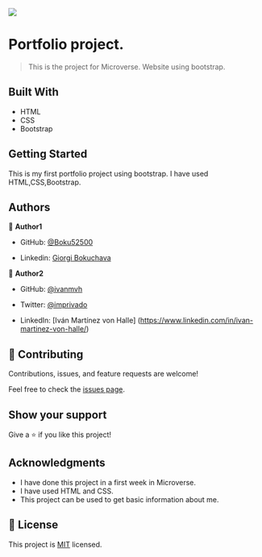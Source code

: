 ![](https://img.shields.io/badge/Microverse-blueviolet)

# Portfolio project.

> This is the project for Microverse. Website using bootstrap.
## Built With

- HTML
- CSS
- Bootstrap


## Getting Started

This is my first portfolio project using bootstrap.
I have used HTML,CSS,Bootstrap.



## Authors

👤 **Author1**

- GitHub: [@Boku52500](https://github.com/Boku52500)

- Linkedin: [Giorgi Bokuchava](https://www.linkedin.com/in/giorgi-bokuchava-430252240/)

👤 **Author2**

- GitHub: [@ivanmvh](https://github.com/ivanmvh)

- Twitter: [@imprivado](https://twitter.com/imprivado)

- LinkedIn: [Iván Martínez von Halle] (https://www.linkedin.com/in/ivan-martinez-von-halle/)




## 🤝 Contributing

Contributions, issues, and feature requests are welcome!

Feel free to check the [issues page](../../issues/).

## Show your support

Give a ⭐️ if you like this project!

## Acknowledgments

- I have done this project in a first week in Microverse.
- I have used HTML and CSS.
- This project can be used to get basic information about me.

## 📝 License

This project is [MIT](./LICENSE) licensed.
